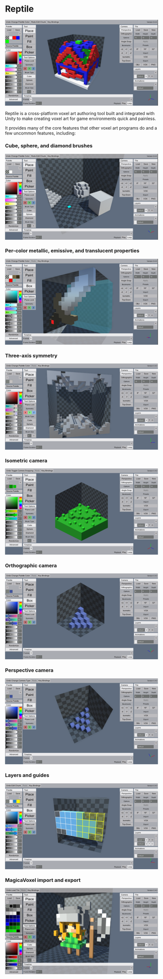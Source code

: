 # Reptile

![Reptile](Docs/Screenshots/s0.png "Reptile")

Reptile is a cross-platform voxel art authoring tool built and integrated with Unity to make creating voxel art for game environments quick and painless.

It provides many of the core features that other voxel art programs do and a few uncommon features, including:

### Cube, sphere, and diamond brushes

![Brushes](Docs/Screenshots/s1.png "Cube, sphere, and diamond brushes")

### Per-color metallic, emissive, and translucent properties

![Materials](Docs/Screenshots/s2.png "Metallic, emissive, and translucent properties")

### Three-axis symmetry

![Symmetry](Docs/Screenshots/s3.png "Three-axis symmetry")

### Isometric camera

![Isometric](Docs/Screenshots/s4.png "Isometric camera")

### Orthographic camera

![Orthographic](Docs/Screenshots/s5.png "Orthographic camera")

### Perspective camera

![Perspective](Docs/Screenshots/s6.png "Perspective camera")

### Layers and guides

![Layers](Docs/Screenshots/s7.png "Layers and guides")

### MagicaVoxel import and export

![MagicaVoxel](Docs/Screenshots/s8.png "MagicaVoxel import and export")
